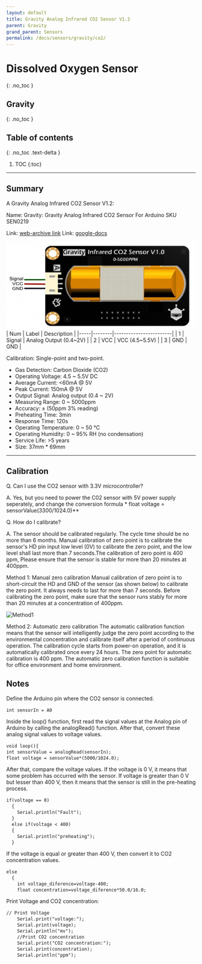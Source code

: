 ```yaml
---
layout: default
title: Gravity Analog Infrared CO2 Sensor V1.2  
parent: Gravity
grand_parent: Sensors
permalink: /docs/sensors/gravity/co2/
---
```


# Dissolved Oxygen Sensor
{: .no_toc }
## Gravity
{: .no_toc }

## Table of contents
{: .no_toc .text-delta }

1. TOC
{:toc}

---

## Summary

A Gravity Analog Infrared CO2 Sensor V1.2: 


Name: Gravity: Gravity Analog Infrared CO2 Sensor For Arduino SKU SEN0219

Link: [web-archive link](https://web.archive.org/web/20220130200826/https://wiki.dfrobot.com/Gravity__Analog_Infrared_CO2_Sensor_For_Arduino_SKU__SEN0219)
Link: [google-docs](https://docs.google.com/document/d/1C9eDuQhJmmj8J4Q0ALxR8ywix4w81ExK/edit)


![Diagram](/sensors/assests/co2_diagram.jpeg)
| Num | Label  | Description            |
|-----|--------|------------------------|
| 1   | Signal | Analog Output (0.4~2V) |
| 2   | VCC    | VCC (4.5~5.5V)         |
| 3   | GND    | GND                    |


Calibration: Single-point and two-point. 

* Gas Detection: Carbon Dioxide (CO2)
* Operating Voltage: 4.5 ~ 5.5V DC
* Average Current: <60mA @ 5V
* Peak Current: 150mA @ 5V
* Output Signal: Analog output (0.4 ~ 2V)
* Measuring Range: 0 ~ 5000ppm
* Accuracy: ± (50ppm 3% reading)
* Preheating Time: 3min
* Response Time: 120s
* Operating Temperature: 0 ~ 50 ℃
* Operating Humidity: 0 ~ 95% RH (no condensation)
* Service Life: >5 years
* Size: 37mm * 69mm

---
## Calibration
Q. Can I use the CO2 sensor with 3.3V microcontroller?

A. Yes, but you need to power the C02 sensor with 5V power supply seperately, and change the conversion formula * float voltage = sensorValue\(3300/1024.0)**

Q. How do I calibrate?

A. The sensor should be calibrated regularly. The cycle time should be no more than 6 months. Manual calibration of zero point is to calibrate the sensor's HD pin input low level (0V) to calibrate the zero point, and the low level shall last more than 7 seconds.The calibration of zero point is 400 ppm, Please ensure that the sensor is stable for more than 20 minutes at 400ppm.

Method 1: Manual zero calibration Manual calibration of zero point is to short-circuit the HD and GND of the sensor (as shown below) to calibrate the zero point. It always needs to last for more than 7 seconds. Before calibrating the zero point, make sure that the sensor runs stably for more than 20 minutes at a concentration of 400ppm.

![Method1](https://web.archive.org/web/20220130200826im_/https://dfimg.dfrobot.com/nobody/wiki/8fa5d642448de6b4bb9eb603d40e9b8d.jpg)

Method 2: Automatic zero calibration The automatic calibration function means that the sensor will intelligently judge the zero point according to the environmental concentration and calibrate itself after a period of continuous operation. The calibration cycle starts from power-on operation, and it is automatically calibrated once every 24 hours. The zero point for automatic calibration is 400 ppm. The automatic zero calibration function is suitable for office environment and home environment.


## Notes
Define the Arduino pin where the CO2 sensor is connected.

```
int sensorIn = A0
```

Inside the loop() function, first read the signal values at the Analog pin of Arduino by calling the analogRead() function. After that, convert these analog signal values to voltage values.

```
void loop(){
int sensorValue = analogRead(sensorIn);
float voltage = sensorValue*(5000/1024.0);
```

After that, compare the voltage values. If the voltage is 0 V, it means that some problem has occurred with the sensor. If voltage is greater than 0 V but lesser than 400 V, then it means that the sensor is still in the pre-heating process.
```
if(voltage == 0)
  {
    Serial.println("Fault");
  }
  else if(voltage < 400)
  {
    Serial.println("preheating");
  }
```
If the voltage is equal or greater than 400 V, then convert it to CO2 concentration values. 
```
else
  {
    int voltage_diference=voltage-400;
    float concentration=voltage_diference*50.0/16.0;
```
Print Voltage and CO2 concentration: 
```
// Print Voltage
    Serial.print("voltage:");
    Serial.print(voltage);
    Serial.println("mv");
    //Print CO2 concentration
    Serial.print("CO2 concentration:");
    Serial.print(concentration);
    Serial.println("ppm");
```

